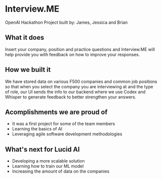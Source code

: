 # Interview.ME

OpenAI Hackathon Project built by: James, Jessica and Brian

## What it does
Insert your company, position and practice questions and Interview.ME will help provide you with feedback on how to improve your responses.

## How we built it
We have stored data on various F500 companies and common job positions so that when you select the company you are interviewing at and the type of role, our UI sends the info to our backend where we use Codex and Whisper to generate feedback to better strengthen your answers.

## Acomplishments we are proud of
- It was a first project for some of the team members
- Learning the basics of AI
- Leveraging agile software development methodologies

## What's next for Lucid AI
- Developing a more scalable solution
- Learning how to train our ML model
- Increasing the amount of data on the companies
